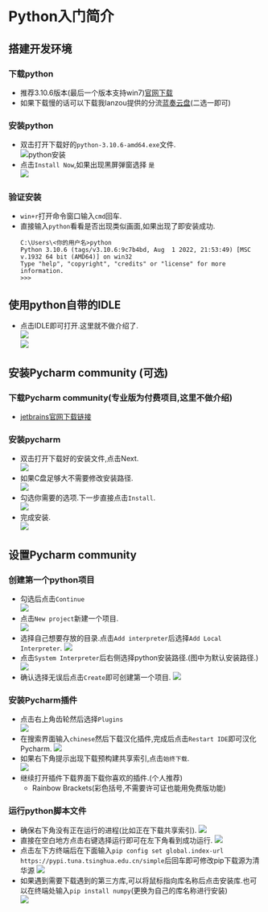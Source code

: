 # Python入门简介
## 搭建开发环境  
### 下载python  
  - 推荐3.10.6版本(最后一个版本支持win7)[官网下载](https://www.python.org/ftp/python/3.10.6/python-3.10.6-amd64.exe)
  - 如果下载慢的话可以下载我lanzou提供的分流[蓝奏云盘](https://mc29.lanzouv.com/iM46L0g2ju4h)(二选一即可)
### 安装python  
  - 双击打开下载好的`python-3.10.6-amd64.exe`文件.  
  ![python安装](files/images/python安装.png)  
  - 点击`Install Now`,如果出现黑屏弹窗选择 `是`  
    ![](files/images/11-16-21-36.png)
### 验证安装
  - `win+r`打开命令窗口输入`cmd`回车.
  - 直接输入`python`看看是否出现类似画面,如果出现了即安装成功.
    ```ubuntu
    C:\Users\<你的用户名>python
    Python 3.10.6 (tags/v3.10.6:9c7b4bd, Aug  1 2022, 21:53:49) [MSC v.1932 64 bit (AMD64)] on win32
    Type "help", "copyright", "credits" or "license" for more information.
    >>>
    ```  
## 使用python自带的IDLE
- 点击IDLE即可打开.这里就不做介绍了.  
  ![](files/images/11-16-22-29-38.png)  
  ![](files/images/11-16-22-30-24.png)  
## 安装Pycharm community (可选) 
### 下载Pycharm community(专业版为付费项目,这里不做介绍)  
  - [jetbrains官网下载链接](https://download.jetbrains.com.cn/python/pycharm-community-2022.2.3.exe)  
### 安装pycharm  
  - 双击打开下载好的安装文件,点击Next.  
  ![](files/images/11-16-21-46.png)  
  - 如果C盘足够大不需要修改安装路径.  
  ![](files/images/11-16-21-47-14.png)  
  - 勾选你需要的选项.下一步直接点击`Install`.  
  ![](files/images/11-16-21-49-25.png)  
  - 完成安装.  
  ![](files/images/11-16-21-51-17.png)  

## 设置Pycharm community
### 创建第一个python项目
- 勾选后点击`Continue`  
  ![](files/images/image.png.png)   
- 点击`New project`新建一个项目.  
  ![](files/images/11-16-21-53-38.png)  
- 选择自己想要存放的目录.点击`Add interpreter`后选择`Add Local Interpreter`.
  ![](files/images/11-16-21-57-28.png)
- 点击`System Interpreter`后右侧选择python安装路径.(图中为默认安装路径.)  
  ![](files/images/11-16-22-00-22.png)
- 确认选择无误后点击`Create`即可创建第一个项目.
  ![](files/images/11-16-22-02-34.png)
### 安装Pycharm插件
- 点击右上角齿轮然后选择`Plugins`  
  ![](files/images/11-16-22-05-20.png)  
- 在搜索界面输入`chinese`然后下载汉化插件,完成后点击`Restart IDE`即可汉化Pycharm.
  ![](files/images/11-16-22-07-32.png)
- 如果右下角提示出现下载预构建共享索引,点击`始终下载`.  
  ![](files/images/11-16-22-08-55.png)  
- 继续打开插件下载界面下载你喜欢的插件.(个人推荐)  
  - Rainbow Brackets(彩色括号,不需要许可证也能用免费版功能)
### 运行python脚本文件
- 确保右下角没有正在运行的进程(比如正在下载共享索引).
  ![](files/images/11-16-22-17-28.png)
- 直接在空白地方点击右键选择运行即可在左下角看到成功运行.
  ![](files/images/11-16-22-19-38.png)
- 点击左下方终端后在下面输入`pip config set global.index-url https://pypi.tuna.tsinghua.edu.cn/simple`后回车即可修改pip下载源为清华源
  ![](files/images/11-16-22-21-59.png)  
- 如果遇到需要下载遇到的第三方库,可以将鼠标指向库名称后点击安装库.也可以在终端处输入`pip install numpy`(更换为自己的库名称进行安装)    
  ![](files/images/11-16-22-24-19.png)  
